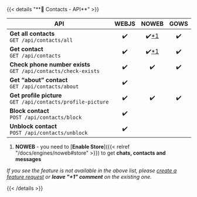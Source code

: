 <div></div>
{{< details "**👤 Contacts - API**" >}}

| **API**                                                             | WEBJS |      NOWEB       | GOWS |
|---------------------------------------------------------------------|:-----:|:----------------:|:----:|
| **Get all contacts** <br> `GET /api/contacts/all`                   |  ✔️   | ✔️[*1](#heading) |  ✔️  |
| **Get contact** <br> `GET /api/contacts`                            |  ✔️   | ✔️[*1](#heading) |  ✔️  |
| **Check phone number exists** <br> `GET /api/contacts/check-exists` |  ✔️   |        ✔️        |  ✔️  |
| **Get “about” contact** <br> `GET /api/contacts/about`              |  ✔️   |                  |      |
| **Get profile picture** <br> `GET /api/contacts/profile-picture`    |  ✔️   |        ✔️        |  ✔️  |
| **Block contact** <br> `POST /api/contacts/block`                   |  ✔️   |                  |      |
| **Unblock contact** <br> `POST /api/contacts/unblock`               |  ✔️   |                  |      |

1. **NOWEB** - you need to [**Enable Store**]({{< relref "/docs/engines/noweb#store" >}}) to get **chats, contacts and messages**

_If you see the feature is not available in the above list, please [create a feature request](https://github.com/devlikeapro/waha/issues/new/choose) or **leave "+1" comment** on the existing one._

{{< /details >}}
